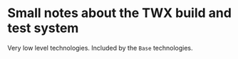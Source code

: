 # Small notes about the TWX build and test system

Very low level technologies.
Included by the `Base` technologies.
